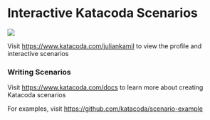 # Interactive Katacoda Scenarios

[![](http://shields.katacoda.com/katacoda/juliankamil/count.svg)](https://www.katacoda.com/juliankamil "Get your profile on Katacoda.com")

Visit https://www.katacoda.com/juliankamil to view the profile and interactive scenarios

### Writing Scenarios
Visit https://www.katacoda.com/docs to learn more about creating Katacoda scenarios

For examples, visit https://github.com/katacoda/scenario-example
